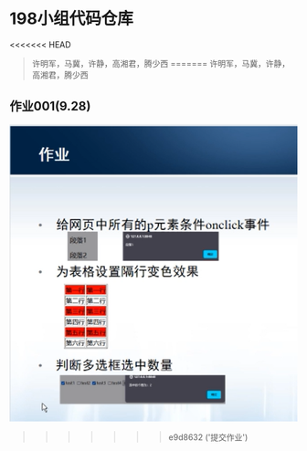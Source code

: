 # 198小组代码仓库

<<<<<<< HEAD
> 许明军，马冀，许静，高湘君，腾少西
=======
> 许明军，马冀，许静，高湘君，腾少西

## 作业001(9.28)

![image-20210929182102278](README.assets/image-20210929182102278.png)

>>>>>>> e9d8632 ('提交作业')
